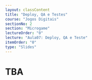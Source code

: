 ```yaml
---
layout: classContent
title: "Deploy, QA e Testes"
course: "Jogos Digitais"
sectionNo: 2
section: "Microgame"
lectureOrder: "0"
lecture: "Aula07: Deploy, QA e Teste"
itemOrder: "0"
type: "Slides"
---
```


# TBA